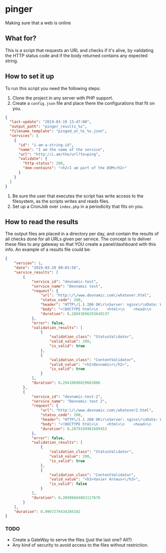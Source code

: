 # pinger
Making sure that a web is online

## What for?
This is a script that requests an URL and checks if it's alive, by validating the HTTP status code and if the body returned contains any expected string.

## How to set it up
To run this script you need the following steps:

1. Clone the project in any server with PHP support.
1. Create a `config.json` file and place there the configurations that fit on you.

```json
{
  "last-update": "2019-03-19 13:47:00",
  "output_path": "pinger_results_%s",
  "filename_template": "pinged_at_%s_%s.json",
  "services": [
    {
      "id": "i-am-a-string-id",
      "name": "I am the name of the service",
      "url": "http://i.am/the/url?to=ping",
      "validate": {
        "http-status": 200,
        "dom-contains": "<h2>I am part of the DOM</h2>"
      }
    }
  ]
}
```

1. Be sure the user that executes the script has write access to the filesystem, as the scripts writes and reads files.
1. Set up a CronJob over `index.php` in a periodicity that fits on you.

## How to read the results
The output files are placed in a directory per day, and contain the results of all checks done for all URLs given per service.
The concept is to deliver these files to any gateway so that YOU create a panel/dashboard with this info.
An example of a results file could be:

```json
{
    "version": 1,
    "date": "2019-03-20 09:03:56",
    "service_results": [
        {
            "service_id": "devnamic-test",
            "service_name": "Devnamic test",
            "request": {
                "url": "http:\/\/www.devnamic.com\/whatever.html",
                "status_code": 200,
                "header": "HTTP\/1.1 200 OK\r\nServer: nginx\r\nDate: Wed, 20 Mar 2019 09:03:56 GMT\r\nContent-Type: text\/html\r\nContent-Length: 6403\r\nConnection: keep-alive\r\nVary: Accept-Encoding\r\nLast-Modified: Tue, 12 Mar 2019 14:14:52 GMT\r\nETag: \"1903-583e6500e8c47\"\r\nAccept-Ranges: bytes\r\n\r\n",
                "body": "<!DOCTYPE html>\n    <html>\n    <head>\n      <meta charset='utf-8'>\n      <meta name='viewport' content='width=device-width'>\n      <title>Devnamic<\/title>\n      <style> body { font-family: 'Helvetica Neue', Helvetica, Arial, sans-serif; padding:1em; } <\/style>\n    <\/head>\n    <body>\n    <h2>Devnamic<\/h2> <p>Devnamic is great<\/p>\n    <\/body>\n    <\/html>\n      \n",
                "duration": 0.28943896293640137
            },
            "error": false,
            "validation_results": [
                {
                    "validation_class": "StatusValidator",
                    "valid_value": 200,
                    "is_valid": true
                },
                {
                    "validation_class": "ContentValidator",
                    "valid_value": "<h2>Devnamic<\/h2>",
                    "is_valid": true
                }
            ],
            "duration": 0.29410696029663086
        },
        {
            "service_id": "devnamic-test-2",
            "service_name": "Devnamic test 2",
            "request": {
                "url": "http:\/\/www.devnamic.com\/whatever2.html",
                "status_code": 200,
                "header": "HTTP\/1.1 200 OK\r\nServer: nginx\r\nDate: Wed, 20 Mar 2019 09:03:56 GMT\r\nContent-Type: text\/html\r\nContent-Length: 6403\r\nConnection: keep-alive\r\nVary: Accept-Encoding\r\nLast-Modified: Tue, 12 Mar 2019 14:14:52 GMT\r\nETag: \"1903-583e6500e8c47\"\r\nAccept-Ranges: bytes\r\n\r\n",
                "body": "<!DOCTYPE html>\n    <html>\n    <head>\n      <meta charset='utf-8'>\n      <meta name='viewport' content='width=device-width'>\n      <title>Devnamic<\/title>\n      <style> body { font-family: 'Helvetica Neue', Helvetica, Arial, sans-serif; padding:1em; } <\/style>\n    <\/head>\n    <body>\n    <h2>Devnamic<\/h2> <p>Devnamic is great<\/p>\n    <\/body>\n    <\/html>\n      \n",
                "duration": 0.2879199981689453
            },
            "error": false,
            "validation_results": [
                {
                    "validation_class": "StatusValidator",
                    "valid_value": 200,
                    "is_valid": true
                },
                {
                    "validation_class": "ContentValidator",
                    "valid_value": "<h3>Xavier Arnaus<\/h3>",
                    "is_valid": false
                }
            ],
            "duration": 0.28998684883117676
        }
    ],
    "duration": 0.9967279434204102
}
```

### TODO
* Create a GateWay to serve the files (just the last one? All?)
* Any kind of security to avoid access to the files without restriction.
